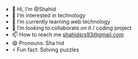 - 👋 Hi, I’m @Shahid
- 👀 I’m interested in technology 
- 🌱 I’m currently learning web technology
- 💞️ I’m looking to collaborate on it / coding project
- 📫 How to reach me shahidsrs93@gmail.com
- 😄 Pronouns: Sha hid
- ⚡ Fun fact: Solving puzzles

<!---
Shahid9370/Shahid9370 is a ✨ special ✨ repository because its `README.md` (this file) appears on your GitHub profile.
You can click the Preview link to take a look at your changes.
--->
